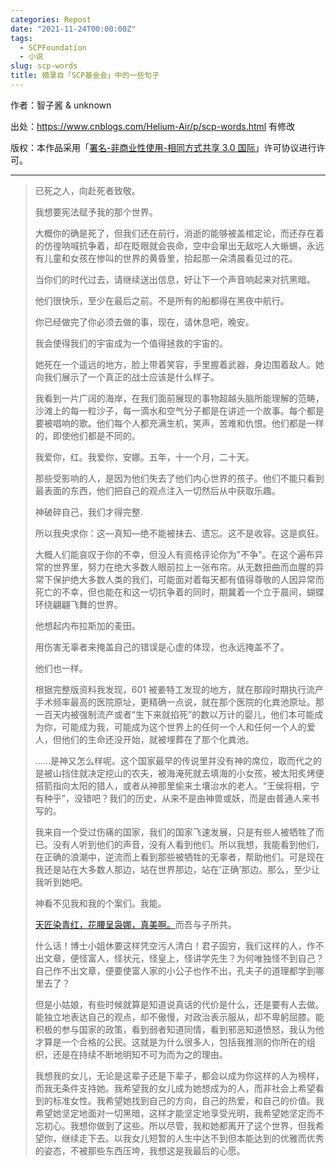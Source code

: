 ```yaml
---
categories: Repost
date: "2021-11-24T00:00:00Z"
tags:
  - SCPFoundation
  - 小说
slug: scp-words
title: 摘录自「SCP基金会」中的一些句子
---
```


作者：智子酱 & unknown

出处：https://www.cnblogs.com/Helium-Air/p/scp-words.html 有修改

版权：本作品采用「[署名-非商业性使用-相同方式共享 3.0 国际](https://creativecommons.org/licenses/by-nc-sa/3.0/)」许可协议进行许可。

---

> 已死之人，向赴死者致敬。
>
> 我想要宪法赋予我的那个世界。
>
> 大概你的确是死了，但我们还在前行，消逝的能够被盖棺定论，而还存在着的仿徨呐喊抗争着，却在眨眼就会丧命，空中会窜出无敌吃人大蜥蜴，永远有儿童和女孩在惨叫的世界的黄昏里，拾起那一朵清晨看见过的花。
>
> 当你们的时代过去，请继续送出信息，好让下一个声音响起来对抗黑暗。
>
> 他们很快乐，至少在最后之前。不是所有的船都得在黑夜中航行。
>
> 你已经做完了你必须去做的事，现在，请休息吧，晚安。
>
> 我会使得我们的宇宙成为一个值得拯救的宇宙的。
>
> 她死在一个遥远的地方，脸上带着笑容，手里握着武器，身边围着敌人。她向我们展示了一个真正的战士应该是什么样子。
>
> 我看到一片广阔的海岸，在我们面前展现的事物超越头脑所能理解的范畴，沙滩上的每一粒沙子，每一滴水和空气分子都是在讲述一个故事。每个都是要被唱响的歌。他们每个人都充满生机，笑声，苦难和仇恨。他们都是一样的，即使他们都是不同的。
>
> 我爱你，红。我爱你，安娜。五年，十一个月，二十天。
>
> 那些受影响的人，是因为他们失去了他们内心世界的孩子。他们不能只看到最表面的东西，他们把自己的观点注入一切然后从中获取乐趣。
>
> 神破碎自己，我们才得完整.
>
> 所以我央求你：这—真知—绝不能被抹去、遗忘。这不是收容。这是疯狂。
>
> 大概人们能哀叹于你的不幸，但没人有资格评论你为"不争"。在这个遍布异常的世界里，努力在绝大多数人眼前拉上一张布帘。从无数扭曲而血腥的异常下保护绝大多数人类的我们，可能面对着每天都有值得尊敬的人因异常而死亡的不幸，但也能在和这一切抗争着的同时，期冀着一个立于晨间，蝴蝶环绕翩翩飞舞的世界。
>
> 他想起内布拉斯加的麦田。
>
> 用伤害无辜者来掩盖自己的错误是心虚的体现，也永远掩盖不了。
>
> 他们也一样。
>
> 根据完整版资料我发现，601 被姜特工发现的地方，就在那段时期执行流产手术频率最高的医院原址，更精确一点说，就在那个医院的化粪池原址。那一百天内被强制流产或者“生下来就掐死”的数以万计的婴儿，他们本可能成为你，可能成为我，可能成为这个世界上的任何一个人和任何一个人的爱人，但他们的生命还没开始，就被埋葬在了那个化粪池。
>
> ……是神又怎么样呢。这个国家最早的传说里并没有神的席位，取而代之的是被山挡住就决定挖山的农夫，被海淹死就去填海的小女孩，被太阳炙烤便搭箭指向太阳的猎人，或者从神那里偷来土壤治水的老人。“王侯将相，宁有种乎”，没错吧？我们的历史，从来不是由神兽或妖，而是由普通人来书写的。
>
> 我来自一个受过伤痛的国家，我们的国家飞速发展，只是有些人被牺牲了而已。没有人听到他们的声音，没有人看到他们。所以我想，我能看到他们，在正确的浪潮中，逆流而上看到那些被牺牲的无辜者，帮助他们。可是现在我还是站在大多数人那边，站在世界那边，站在’正确’那边。那么，至少让我听到她吧。
>
> 神看不见我和我的个案们。我能。
>
> [天匠染青红，花腰呈袅娜，真美啊。](http://scp-wiki-cn.wikidot.com/scp-cn-073)而吾与子所共。
>
> 什么话！博士小姐休要这样凭空污人清白！君子固穷，我们这样的人，作不出文章，便怪富人，怪状元，怪皇上，怪讲学先生？为何唯独怪不到自己？自己作不出文章，便要使富人家的小公子也作不出，孔夫子的道理都学到哪里去了？
>
> 但是小姑娘，有些时候就算是知道说真话的代价是什么，还是要有人去做。能独立地表达自己的观点，却不傲慢，对政治表示服从，却不卑躬屈膝。能积极的参与国家的政策，看到弱者知道同情，看到邪恶知道愤怒，我认为他才算是一个合格的公民。这就是为什么很多人，包括我推测的你所在的组织，还是在持续不断地明知不可为而为之的理由。
>
> 我想我的女儿，无论是这辈子还是下辈子，都会以成为你这样的人为榜样，而我无条件支持她。我希望我的女儿成为她想成为的人，而非社会上希望看到的标准女性。我希望她找到自己的方向，自己的热爱，和自己的价值。我希望她坚定地面对一切黑暗，这样才能坚定地享受光明，我希望她坚定而不忘初心。我想你做到了这些。所以尽管，我和她都离开了这个世界，但我希望你，继续走下去。以我女儿短暂的人生中达不到但本能达到的优雅而优秀的姿态，不被那些东西压垮，我想这是我最后的心愿。

